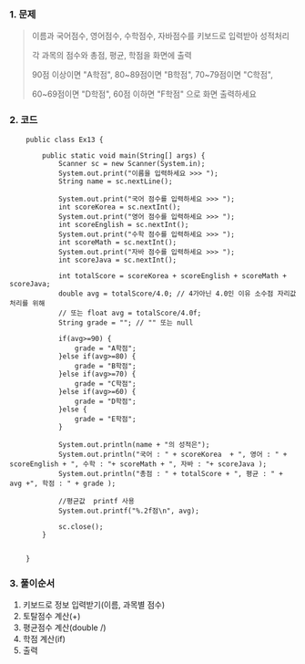 ### 1. 문제

> 이름과 국어점수, 영어점수, 수학점수, 자바점수를 키보드로 입력받아 성적처리
>
> 각 과목의 점수와 총점, 평균, 학점을 화면에 출력
>
> 90점 이상이면 "A학점", 80~89점이면 "B학점", 70~79점이면 "C학점",
>
> 60~69점이면 "D학점", 60점 이하면 "F학점" 으로 화면 출력하세요

### 2. 코드

        public class Ex13 {

            public static void main(String[] args) {
                Scanner sc = new Scanner(System.in);
                System.out.print("이름을 입력하세요 >>> ");
                String name = sc.nextLine();
                
                System.out.print("국어 점수를 입력하세요 >>> ");
                int scoreKorea = sc.nextInt();
                System.out.print("영어 점수를 입력하세요 >>> ");
                int scoreEnglish = sc.nextInt();
                System.out.print("수학 점수를 입력하세요 >>> ");
                int scoreMath = sc.nextInt();
                System.out.print("자바 점수를 입력하세요 >>> ");
                int scoreJava = sc.nextInt();
                
                int totalScore = scoreKorea + scoreEnglish + scoreMath + scoreJava;
                double avg = totalScore/4.0; // 4가아닌 4.0인 이유 소수점 자리값 처리를 위해
                // 또는 float avg = totalScore/4.0f;
                String grade = ""; // "" 또는 null 
                        
                if(avg>=90) {
                    grade = "A학점";
                }else if(avg>=80) {
                    grade = "B학점";
                }else if(avg>=70) {
                    grade = "C학점";
                }else if(avg>=60) {
                    grade = "D학점";
                }else {
                    grade = "E학점";
                }
                
                System.out.println(name + "의 성적은");
                System.out.println("국어 : " + scoreKorea  + ", 영어 : " + scoreEnglish + ", 수학 : "+ scoreMath + ", 자바 : "+ scoreJava );
                System.out.println("총점 : " + totalScore + ", 평균 : " + avg +", 학점 : " + grade );

                //평균값  printf 사용
                System.out.printf("%.2f점\n", avg);
                
                sc.close();
            }
            
            
        }

### 3. 풀이순서
1. 키보드로 정보 입력받기(이름, 과목별 점수)
2. 토탈점수 계산(+)
3. 평균점수 계산(double /)
4. 학점 계산(if)
5. 출력